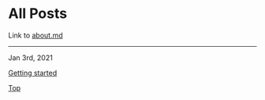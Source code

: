 # All Posts 

Link to [about.md](about.md)

---

Jan 3rd, 2021
 
[Getting started](/blog/2021/getting-started)


[Top](#all-posts)

